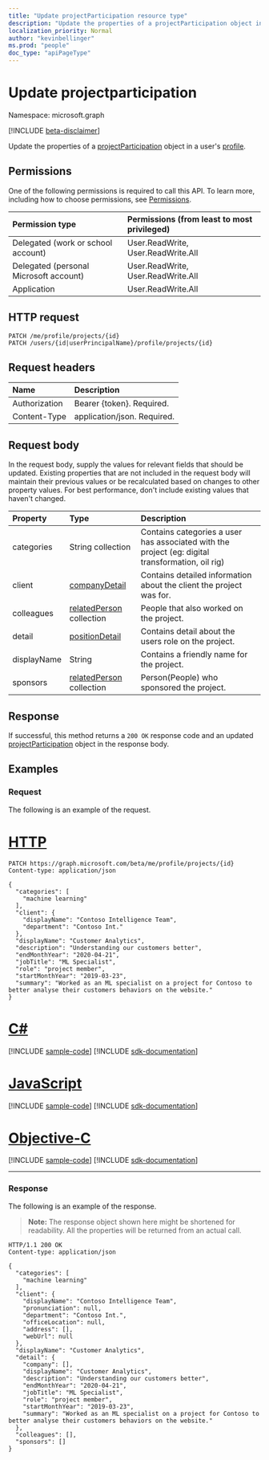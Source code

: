```yaml
---
title: "Update projectParticipation resource type"
description: "Update the properties of a projectParticipation object in a user's profile."
localization_priority: Normal
author: "kevinbellinger"
ms.prod: "people"
doc_type: "apiPageType"
---
```


# Update projectparticipation

Namespace: microsoft.graph

[!INCLUDE [beta-disclaimer](../../includes/beta-disclaimer.md)]

Update the properties of a [projectParticipation](../resources/projectParticipation.md) object in a user's [profile](../resources/profile.md).

## Permissions

One of the following permissions is required to call this API. To learn more, including how to choose permissions, see [Permissions](/graph/permissions-reference).

| Permission type                        | Permissions (from least to most privileged) |
|:---------------------------------------|:--------------------------------------------|
| Delegated (work or school account)     | User.ReadWrite, User.ReadWrite.All          |
| Delegated (personal Microsoft account) | User.ReadWrite, User.ReadWrite.All          |
| Application                            | User.ReadWrite.All                          |

## HTTP request

<!-- { "blockType": "ignored" } -->

```http
PATCH /me/profile/projects/{id}
PATCH /users/{id|userPrincipalName}/profile/projects/{id}
```

## Request headers

| Name           |Description                  |
|:---------------|:----------------------------|
| Authorization  | Bearer {token}. Required.   |
| Content-Type   | application/json. Required. |


## Request body

In the request body, supply the values for relevant fields that should be updated. Existing properties that are not included in the request body will maintain their previous values or be recalculated based on changes to other property values. For best performance, don't include existing values that haven't changed.

| Property     | Type                                                     | Description                                                                                        |
|:-------------|:---------------------------------------------------------|:---------------------------------------------------------------------------------------------------|
|categories    |String collection                                         | Contains categories a user has associated with the project (eg: digital transformation, oil rig)   |
|client        |[companyDetail](../resources/companydetail.md)            | Contains detailed information about the client the project was for.                                |
|colleagues    |[relatedPerson](../resources/relatedperson.md) collection | People that also worked on the project.                                                            |
|detail        |[positionDetail](../resources/positiondetail.md)          | Contains detail about the users role on the project.                                               |
|displayName   |String                                                    | Contains a friendly name for the project.                                                          |
|sponsors      |[relatedPerson](../resources/relatedperson.md) collection | Person(People) who sponsored the project.                                                          |

## Response

If successful, this method returns a `200 OK` response code and an updated [projectParticipation](../resources/projectparticipation.md) object in the response body.

## Examples

### Request

The following is an example of the request.

# [HTTP](#tab/http)
<!-- {
  "blockType": "request",
  "name": "update_projectparticipation"
}-->

```http
PATCH https://graph.microsoft.com/beta/me/profile/projects/{id}
Content-type: application/json

{
  "categories": [
    "machine learning"
  ],
  "client": {
    "displayName": "Contoso Intelligence Team",
    "department": "Contoso Int."
  },
  "displayName": "Customer Analytics",
  "description": "Understanding our customers better",
  "endMonthYear": "2020-04-21",
  "jobTitle": "ML Specialist",
  "role": "project member",
  "startMonthYear": "2019-03-23",
  "summary": "Worked as an ML specialist on a project for Contoso to better analyse their customers behaviors on the website."
}
```
# [C#](#tab/csharp)
[!INCLUDE [sample-code](../includes/snippets/csharp/update-projectparticipation-csharp-snippets.md)]
[!INCLUDE [sdk-documentation](../includes/snippets/snippets-sdk-documentation-link.md)]

# [JavaScript](#tab/javascript)
[!INCLUDE [sample-code](../includes/snippets/javascript/update-projectparticipation-javascript-snippets.md)]
[!INCLUDE [sdk-documentation](../includes/snippets/snippets-sdk-documentation-link.md)]

# [Objective-C](#tab/objc)
[!INCLUDE [sample-code](../includes/snippets/objc/update-projectparticipation-objc-snippets.md)]
[!INCLUDE [sdk-documentation](../includes/snippets/snippets-sdk-documentation-link.md)]

---


### Response

The following is an example of the response.

> **Note:** The response object shown here might be shortened for readability. All the properties will be returned from an actual call.

<!-- {
  "blockType": "response",
  "truncated": true,
  "@odata.type": "microsoft.graph.projectParticipation"
} -->

```http
HTTP/1.1 200 OK
Content-type: application/json

{
  "categories": [
    "machine learning"
  ],
  "client": {
    "displayName": "Contoso Intelligence Team",
    "pronunciation": null,
    "department": "Contoso Int.",
    "officeLocation": null,
    "address": [],
    "webUrl": null
  },
  "displayName": "Customer Analytics",
  "detail": {
    "company": [],
    "displayName": "Customer Analytics",
    "description": "Understanding our customers better",
    "endMonthYear": "2020-04-21",
    "jobTitle": "ML Specialist",
    "role": "project member",
    "startMonthYear": "2019-03-23",
    "summary": "Worked as an ML specialist on a project for Contoso to better analyse their customers behaviors on the website."
  },
  "colleagues": [],
  "sponsors": []
}
```

<!-- uuid: 16cd6b66-4b1a-43a1-adaf-3a886856ed98
2019-02-04 14:57:30 UTC -->
<!-- {
  "type": "#page.annotation",
  "description": "Update projectparticipation",
  "keywords": "",
  "section": "documentation",
  "tocPath": ""
}-->
